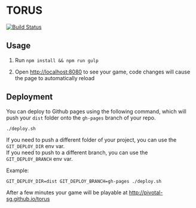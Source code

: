 # TORUS

[![Build Status](https://travis-ci.org/pivotal-sg/torus.svg?branch=master)](https://travis-ci.org/pivotal-sg/torus)

[](http://i.imgur.com/e5QvqIH.png)

## Usage

1. Run `npm install && npm run gulp`

1. Open [http://localhost:8080](http://localhost:8080) to see your game, code changes will cause the page to automatically reload

## Deployment

You can deploy to Github pages using the following command, which will push your `dist` folder onto the `gh-pages` branch of your repo.

`./deploy.sh`

If you need to push a different folder of your project, you can use the `GIT_DEPLOY_DIR` env var.
<br>
If you need to push to a different branch, you can use the `GIT_DEPLOY_BRANCH` env var.

Example:

`GIT_DEPLOY_DIR=dist GIT_DEPLOY_BRANCH=gh-pages ./deploy.sh`

After a few minutes your game will be playable at http://pivotal-sg.github.io/torus

